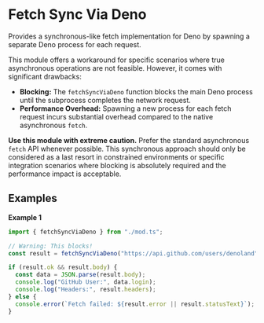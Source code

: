 # Fetch Sync Via Deno

Provides a synchronous-like fetch implementation for Deno by spawning a separate
Deno process for each request.

This module offers a workaround for specific scenarios where true asynchronous
operations are not feasible. However, it comes with significant drawbacks:

- **Blocking:** The `fetchSyncViaDeno` function blocks the main Deno process
  until the subprocess completes the network request.
- **Performance Overhead:** Spawning a new process for each fetch request incurs
  substantial overhead compared to the native asynchronous `fetch`.

**Use this module with extreme caution.** Prefer the standard asynchronous
`fetch` API whenever possible. This synchronous approach should only be
considered as a last resort in constrained environments or specific integration
scenarios where blocking is absolutely required and the performance impact is
acceptable.

## Examples

**Example 1**

```ts
import { fetchSyncViaDeno } from "./mod.ts";

// Warning: This blocks!
const result = fetchSyncViaDeno("https://api.github.com/users/denoland");

if (result.ok && result.body) {
  const data = JSON.parse(result.body);
  console.log("GitHub User:", data.login);
  console.log("Headers:", result.headers);
} else {
  console.error(`Fetch failed: ${result.error || result.statusText}`);
}
```
